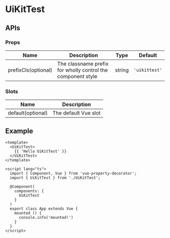 # UiKitTest

## APIs

### Props
| Name | Description | Type | Default |
| --- | --- | --- | --- |
| prefixCls(optional) | The classname prefix for wholly control the component style | string | `'uikittest'` | 

### Slots
| Name | Description |
| --- | --- |
| default(optional) | The default Vue slot |

## Example

```vue
<template>
  <UiKitTest>
    {{ 'Hello UiKitTest' }}
  </UiKitTest>
</template>

<script lang="ts">
  import { Component, Vue } from 'vue-property-decorator';
  import { UiKitTest } from './UiKitTest';

  @Component(
    components: {
      UiKitTest
    }
  )
  export class App extends Vue {
    mounted () {
      console.info('mounted!')
    }
  }
</script>
```
